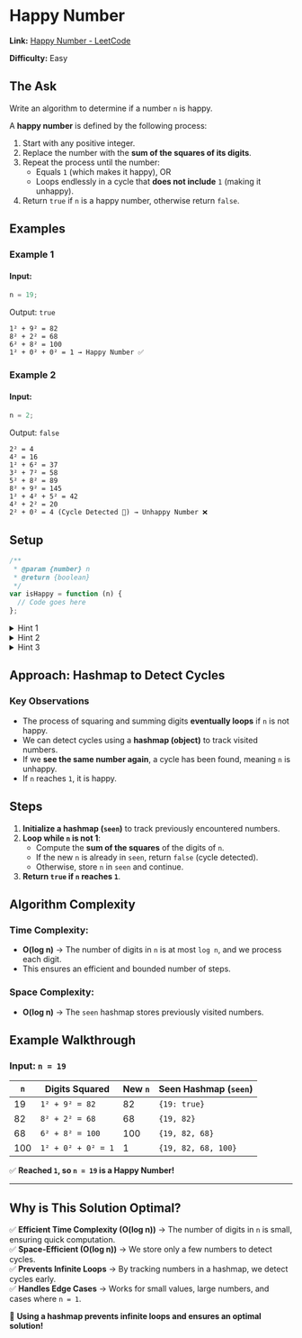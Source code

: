 # Happy Number

**Link:** [Happy Number - LeetCode](https://leetcode.com/problems/happy-number/)

**Difficulty:** Easy

## **The Ask**

Write an algorithm to determine if a number `n` is happy.

A **happy number** is defined by the following process:

1. Start with any positive integer.
2. Replace the number with the **sum of the squares of its digits**.
3. Repeat the process until the number:
   - Equals `1` (which makes it happy), OR
   - Loops endlessly in a cycle that **does not include** `1` (making it unhappy).
4. Return `true` if `n` is a happy number, otherwise return `false`.

## **Examples**

### **Example 1**

#### **Input:**

```javascript
n = 19;
```

Output: `true`

```
1² + 9² = 82
8² + 2² = 68
6² + 8² = 100
1² + 0² + 0² = 1 → Happy Number ✅
```

### **Example 2**

#### **Input:**

```javascript
n = 2;
```

Output: `false`

```
2² = 4
4² = 16
1² + 6² = 37
3² + 7² = 58
5² + 8² = 89
8² + 9² = 145
1² + 4² + 5² = 42
4² + 2² = 20
2² + 0² = 4 (Cycle Detected 🔄) → Unhappy Number ❌
```

## Setup

```javascript
/**
 * @param {number} n
 * @return {boolean}
 */
var isHappy = function (n) {
  // Code goes here
};
```

<details> <summary>Hint 1</summary> Try simulating the process by continuously replacing `n` with the sum of the squares of its digits. </details> <details> <summary>Hint 2</summary> If `n` ever becomes `1`, it is a happy number. </details> <details> <summary>Hint 3</summary> If you detect a repeated number (cycle), it means `n` is stuck in an endless loop. </details>

## **Approach: Hashmap to Detect Cycles**

### **Key Observations**

- The process of squaring and summing digits **eventually loops** if `n` is not happy.
- We can detect cycles using a **hashmap (object)** to track visited numbers.
- If we **see the same number again**, a cycle has been found, meaning `n` is unhappy.
- If `n` reaches `1`, it is happy.

## **Steps**

1. **Initialize a hashmap (`seen`)** to track previously encountered numbers.
2. **Loop while `n` is not 1**:
   - Compute the **sum of the squares** of the digits of `n`.
   - If the new `n` is already in `seen`, return `false` (cycle detected).
   - Otherwise, store `n` in `seen` and continue.
3. **Return `true` if `n` reaches `1`**.

## **Algorithm Complexity**

### **Time Complexity:**

- **O(log n)** → The number of digits in `n` is at most `log n`, and we process each digit.
- This ensures an efficient and bounded number of steps.

### **Space Complexity:**

- **O(log n)** → The `seen` hashmap stores previously visited numbers.

## **Example Walkthrough**

### **Input:** `n = 19`

| `n` | Digits Squared     | New `n` | Seen Hashmap (`seen`) |
| --- | ------------------ | ------- | --------------------- |
| 19  | `1² + 9² = 82`     | 82      | `{19: true}`          |
| 82  | `8² + 2² = 68`     | 68      | `{19, 82}`            |
| 68  | `6² + 8² = 100`    | 100     | `{19, 82, 68}`        |
| 100 | `1² + 0² + 0² = 1` | 1       | `{19, 82, 68, 100}`   |

✅ **Reached `1`, so `n = 19` is a Happy Number!**

---

## **Why is This Solution Optimal?**

✅ **Efficient Time Complexity (O(log n))** → The number of digits in `n` is small, ensuring quick computation.  
✅ **Space-Efficient (O(log n))** → We store only a few numbers to detect cycles.  
✅ **Prevents Infinite Loops** → By tracking numbers in a hashmap, we detect cycles early.  
✅ **Handles Edge Cases** → Works for small values, large numbers, and cases where `n = 1`.

🚀 **Using a hashmap prevents infinite loops and ensures an optimal solution!**
